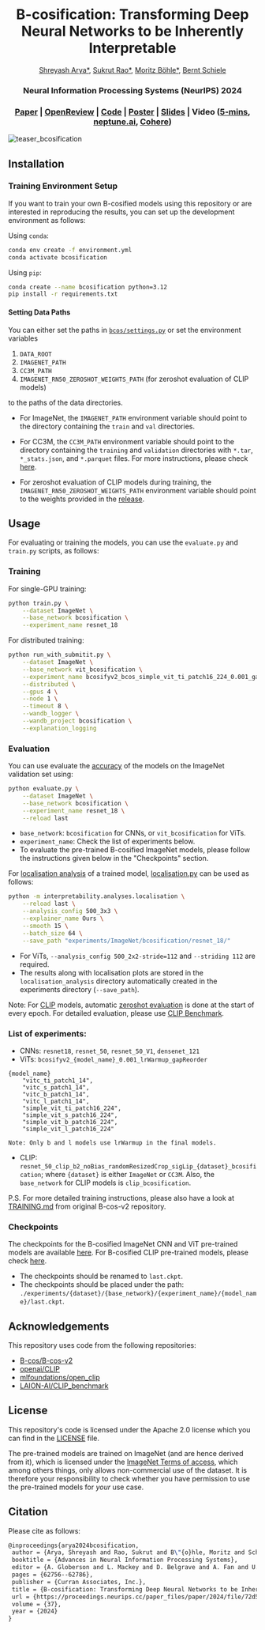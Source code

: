 <div align="center">
  
  <h1>B-cosification: Transforming Deep Neural Networks to be Inherently Interpretable</h1>
  
  <p>
    <a href="https://www.linkedin.com/in/shrebox/">Shreyash Arya*</a>,
    <a href="https://sukrutrao.github.io">Sukrut Rao*</a>,
    <a href="https://moboehle.github.io">Moritz Böhle*</a>,
    <a href="https://people.mpi-inf.mpg.de/~schiele">Bernt Schiele</a>
  </p>
  
  <h3>Neural Information Processing Systems (NeurIPS) 2024</h3>
    
  <h3>
    <a href="https://arxiv.org/abs/2411.00715">Paper</a> |
    <a href="https://openreview.net/forum?id=TA5zPfH8iI">OpenReview</a> |
    <a href="https://github.com/shrebox/B-cosification/">Code</a> |
    <a href="https://neurips.cc/media/PosterPDFs/NeurIPS%202024/95051.png?t=1733720266.7038476">Poster</a> |
    <a href="https://nips.cc/media/neurips-2024/Slides/95051.pdf">Slides</a> |
    Video (<a href="https://youtu.be/yvRXuysa5GI">5-mins</a>,
    <a href="https://youtu.be/zSEv3KBGlJQ">neptune.ai</a>,
    <a href="https://youtu.be/ETfYZrSBzVQ">Cohere</a>)
  </h3>
  
</div>

![teaser_bcosification](https://github.com/user-attachments/assets/b557591e-1625-4002-becb-cc177e9d2ef8)

## Installation

### Training Environment Setup
If you want to train your own B-cosified models using this repository or are interested in reproducing the results, you can set up the development environment as follows:

Using `conda`:
```bash
conda env create -f environment.yml
conda activate bcosification
```

Using `pip`:
```bash
conda create --name bcosification python=3.12
pip install -r requirements.txt
```

#### Setting Data Paths
You can either set the paths in [`bcos/settings.py`](bcos/settings.py) or set the environment variables
1. `DATA_ROOT`
2. `IMAGENET_PATH`
3. `CC3M_PATH`
4. `IMAGENET_RN50_ZEROSHOT_WEIGHTS_PATH` (for zeroshot evaluation of CLIP models)

to the paths of the data directories.

* For ImageNet, the `IMAGENET_PATH` environment variable should point to the directory containing the `train` and `val` directories.

* For CC3M, the `CC3M_PATH` environment variable should point to the directory containing the `training` and `validation` directories with `*.tar`, `*_stats.json`, and `*.parquet` files. For more instructions, please check [here](https://github.com/rom1504/img2dataset/blob/main/dataset_examples/cc3m.md).

* For zeroshot evaluation of CLIP models during training, the `IMAGENET_RN50_ZEROSHOT_WEIGHTS_PATH` environment variable should point to the weights provided in the [release](https://github.com/shrebox/B-cosification/releases/tag/v0.0.2-CLIP-checkpoints).


<!-- =============================================================================================================== -->

## Usage

For evaluating or training the models, you can use the `evaluate.py` and `train.py` scripts, as follows:

### Training

For single-GPU training:
```bash
python train.py \
    --dataset ImageNet \
    --base_network bcosification \
    --experiment_name resnet_18 
```

For distributed training:
```bash
python run_with_submitit.py \
    --dataset ImageNet \
    --base_network vit_bcosification \
    --experiment_name bcosifyv2_bcos_simple_vit_ti_patch16_224_0.001_gapReorder-seed=5 \
    --distributed \
    --gpus 4 \
    --node 1 \
    --timeout 8 \
    --wandb_logger \
    --wandb_project bcosification \
    --explanation_logging
```

### Evaluation
You can use evaluate the <ins>accuracy</ins> of the models on the ImageNet validation set using:
```bash
python evaluate.py \
    --dataset ImageNet \
    --base_network bcosification \
    --experiment_name resnet_18 \
    --reload last
```
* `base_network`: `bcosification` for CNNs, or `vit_bcosification` for ViTs.
* `experiment_name`: Check the list of experiments below.
* To evaluate the pre-trained B-cosified ImageNet models, please follow the instructions given below in the "Checkpoints" section.

For <ins>localisation analysis</ins> of a trained model, [localisation.py](https://github.com/shrebox/B-cosification/blob/main/interpretability/analyses/localisation.py) can be used as follows:

```bash
python -m interpretability.analyses.localisation \
    --reload last \
    --analysis_config 500_3x3 \
    --explainer_name Ours \
    --smooth 15 \
    --batch_size 64 \
    --save_path "experiments/ImageNet/bcosification/resnet_18/"
```
* For ViTs, `--analysis_config 500_2x2-stride=112` and `--striding 112` are required.
* The results along with localisation plots are stored in the `localisation_analysis` directory automatically created in the experiments directory (`--save_path`).

Note: For <ins>CLIP</ins> models, automatic <ins>zeroshot evaluation</ins> is done at the start of every epoch. For detailed evaluation, please use [CLIP Benchmark](https://github.com/LAION-AI/CLIP_benchmark).

### List of experiments:

* CNNs: `resnet18`, `resnet_50`, `resnet_50_V1`, `densenet_121`
* ViTs: `bcosifyv2_{model_name}_0.001_lrWarmup_gapReorder`
```
{model_name}
    "vitc_ti_patch1_14",
    "vitc_s_patch1_14",
    "vitc_b_patch1_14",
    "vitc_l_patch1_14",
    "simple_vit_ti_patch16_224",
    "simple_vit_s_patch16_224",
    "simple_vit_b_patch16_224",
    "simple_vit_l_patch16_224"

Note: Only b and l models use lrWarmup in the final models.
```
* CLIP: `resnet_50_clip_b2_noBias_randomResizedCrop_sigLip_{dataset}_bcosification`; where `{dataset}` is either `ImageNet` or `CC3M`. Also, the `base_network` for CLIP models is `clip_bcosification`.


P.S. For more detailed training instructions, please also have a look at [TRAINING.md](https://github.com/B-cos/B-cos-v2/blob/main/TRAINING.md) from original B-cos-v2 repository.

### Checkpoints

The checkpoints for the B-cosified ImageNet CNN and ViT pre-trained models are available [here](https://github.com/shrebox/B-cosification/releases/tag/v0.0.1-checkpoints). For B-cosified CLIP pre-trained models, please check [here](https://github.com/shrebox/B-cosification/releases/tag/v0.0.2-CLIP-checkpoints).

* The checkpoints should be renamed to `last.ckpt`.
* The checkpoints should be placed under the path: `./experiments/{dataset}/{base_network}/{experiment_name}/{model_name}/last.ckpt`. 

## Acknowledgements

This repository uses code from the following repositories:

* [B-cos/B-cos-v2](https://github.com/B-cos/B-cos-v2)
* [openai/CLIP](https://github.com/openai/CLIP)
* [mlfoundations/open_clip](https://github.com/mlfoundations/open_clip)
* [LAION-AI/CLIP_benchmark](https://github.com/LAION-AI/CLIP_benchmark)

## License
This repository's code is licensed under the Apache 2.0 license which you can find in the [LICENSE](./LICENSE) file.

The pre-trained models are trained on ImageNet (and are hence derived from it), which is  licensed under the [ImageNet Terms of access](https://image-net.org/download), which among others things, only allows non-commercial use of the dataset. It is therefore your responsibility to check whether you have permission to use the  pre-trained models for *your* use case.

## Citation

Please cite as follows:

```tex
@inproceedings{arya2024bcosification,
 author = {Arya, Shreyash and Rao, Sukrut and B\"{o}hle, Moritz and Schiele, Bernt},
 booktitle = {Advances in Neural Information Processing Systems},
 editor = {A. Globerson and L. Mackey and D. Belgrave and A. Fan and U. Paquet and J. Tomczak and C. Zhang},
 pages = {62756--62786},
 publisher = {Curran Associates, Inc.},
 title = {B-cosification: Transforming Deep Neural Networks to be Inherently Interpretable},
 url = {https://proceedings.neurips.cc/paper_files/paper/2024/file/72d50a87b218d84c175d16f4557f7e12-Paper-Conference.pdf},
 volume = {37},
 year = {2024}
}
```
